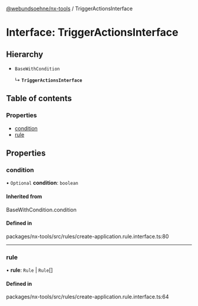 [@webundsoehne/nx-tools](../README.md) / TriggerActionsInterface

# Interface: TriggerActionsInterface

## Hierarchy

- `BaseWithCondition`

  ↳ **`TriggerActionsInterface`**

## Table of contents

### Properties

- [condition](TriggerActionsInterface.md#condition)
- [rule](TriggerActionsInterface.md#rule)

## Properties

### condition

• `Optional` **condition**: `boolean`

#### Inherited from

BaseWithCondition.condition

#### Defined in

packages/nx-tools/src/rules/create-application.rule.interface.ts:80

---

### rule

• **rule**: `Rule` \| `Rule`[]

#### Defined in

packages/nx-tools/src/rules/create-application.rule.interface.ts:64
